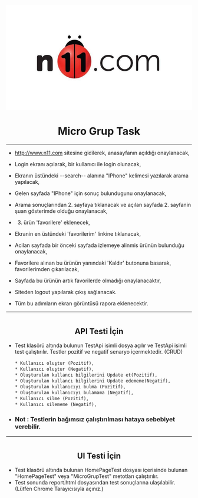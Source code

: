 <img src="n11.jpeg" width="auto">

# <h1 align="center">  Micro Grup Task

---

* http://www.n11.com sitesine gidilerek, anasayfanın açıldığı onaylanacak,
* Login ekranı açılarak, bir kullanıcı ile login olunacak,
* Ekranın üstündeki --search-- alanına "IPhone" kelimesi yazılarak arama yapılacak, 
* Gelen sayfada "IPhone" için sonuç bulundugunu onaylanacak, 
* Arama sonuçlarından 2. sayfaya tıklanacak ve açılan sayfada 2. sayfanin şuan gösterimde olduğu onaylanacak,
* 3. ürün 'favorilere' eklenecek, 
* Ekranin en üstündeki 'favorilerim' linkine tıklanacak, 
* Acilan sayfada bir önceki sayfada izlemeye alinmis ürünün bulunduğu onaylanacak,
* Favorilere alınan bu ürünün yanındaki 'Kaldır' butonuna basarak, favorilerimden çıkarılacak,
* Sayfada bu ürünün artık favorilerde olmadığı onaylanacaktır,
* Siteden logout yapılarak çıkış sağlanacak.

* Tüm bu adımların ekran görüntüsü rapora eklenecektir.

---

# <h2 align="center"> API Testi İçin 

* Test klasörü altında bulunun TestApi isimli dosya açılır ve TestApi isimli test çalıştırılır. Testler pozitif ve negatif senaryo içermektedir. (CRUD)
      
      * Kullanıcı oluştur (Pozitif),
      * Kullanıcı oluştur (Negatif),
      * Oluşturulan kullancı bilgilerini Update et(Pozitif),
      * Oluşturulan kullancı bilgilerini Update edememe(Negatif),
      * Oluşturulan kullanıcıyı bulma (Pozitif),
      * Oluşturulan kullanıcıyı bulamama (Negatif),
      * Kullanıcı silme (Pozitif),
      * Kullanıcı silememe (Negatif),
      
 * <h3> Not : Testlerin bağımsız çalıştırılması hataya sebebiyet verebilir.     
      
-----

# <h2 align="center"> UI Testi İçin

* Test klasörü altında bulunan HomePageTest dosyası içerisinde bulunan "HomePageTest" veya "MicroGrupTest" metotları çalıştırılır.
* Test sonunda report.html dosyasından test sonuçlarına ulaşılabilir. (Lütfen Chrome Tarayıcısıyla açınız.)





